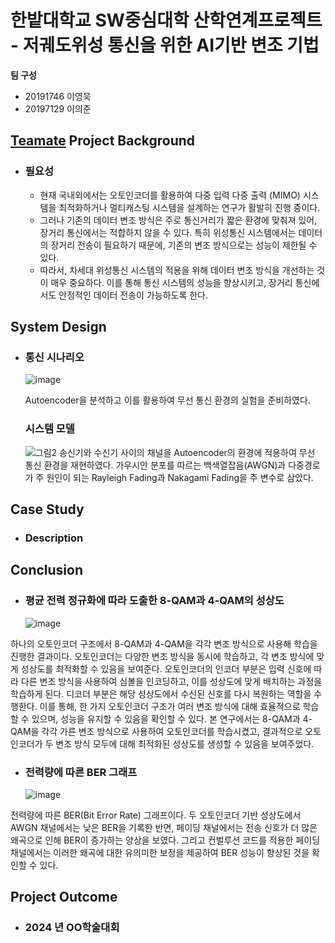 # 한밭대학교 SW중심대학 산학연계프로젝트 - 저궤도위성 통신을 위한 AI기반 변조 기법

**팀 구성**
- 20191746 이영묵
- 20197129 이의준

## <u>Teamate</u> Project Background
- ### 필요성
  - 현재 국내외에서는 오토인코더를 활용하여 다중 입력 다중 출력 (MIMO) 시스템을 최적화하거나 멀티캐스팅 시스템을 설계하는 연구가 활발히 진행 중이다.
  - 그러나 기존의 데이터 변조 방식은 주로 통신거리가 짧은 환경에 맞춰져 있어, 장거리 통신에서는 적합하지 않을 수 있다. 특히 위성통신 시스템에서는 데이터의 장거리 전송이 필요하기 때문에, 기존의 변조 방식으로는 성능이 제한될 수 있다.
  - 따라서, 차세대 위성통신 시스템의 적용을 위해 데이터 변조 방식을 개선하는 것이 매우 중요하다. 이를 통해 통신 시스템의 성능을 향상시키고, 장거리 통신에서도 안정적인 데이터 전송이 가능하도록 한다. 
  
## System Design
  - ### 통신 시나리오
    ![image](https://github.com/user-attachments/assets/129ea41c-d587-4dc2-8a9d-279a8669fe5b)

    Autoencoder을 분석하고 이를 활용하여 무선 통신 환경의 실험을 준비하였다.
    ### 시스템 모델
    ![그림2](https://github.com/user-attachments/assets/b2faf2a8-9231-4bc2-86ec-af8a70906294)
    송신기와 수신기 사이의 채널을 Autoencoder의 환경에 적용하여 무선 통신 환경을 재현하였다.
    가우시안 분포를 따르는 백색열잡음(AWGN)과 다중경로가 주 원인이 되는 Rayleigh Fading과 Nakagami Fading을 주 변수로 삼았다.
## Case Study
  - ### Description
  
  
## Conclusion
  - ### 평균 전력 정규화에 따라 도출한 8-QAM과 4-QAM의 성상도
      ![image](https://github.com/user-attachments/assets/9ba98b29-645e-4c81-8a28-120406f81997)

 
 하나의 오토인코더 구조에서 8-QAM과 4-QAM을 각각 변조 방식으로 사용해 학습을 진행한 결과이다. 오토인코더는 다양한 변조 방식을 동시에 학습하고, 각 변조 방식에 맞게 성상도를 최적화할 수 있음을 보여준다.
 오토인코더의 인코더 부분은 입력 신호에 따라 다른 변조 방식을 사용하여 심볼을 인코딩하고, 이를 성상도에 맞게 배치하는 과정을 학습하게 된다. 디코더 부분은 해당 성상도에서 수신된 신호를 다시 복원하는 역할을 수행한다. 
 이를 통해, 한 가지 오토인코더 구조가 여러 변조 방식에 대해 효율적으로 학습할 수 있으며, 성능을 유지할 수 있음을 확인할 수 있다.
 본 연구에서는 8-QAM과 4-QAM을 각각 가른 변조 방식으로 사용하여 오토인코더를 학습시켰고, 결과적으로 오토인코더가 두 변조 방식 모두에 대해 최적화된 성상도를 생성할 수 있음을 보여주었다.

  - ### 전력량에 따른 BER 그래프
      ![image](https://github.com/user-attachments/assets/a9f6f359-8fa7-494a-86a8-3fb2825b71d8)


전력량에 따른 BER(Bit Error Rate) 그래프이다. 두 오토인코더 기반 성상도에서 AWGN 채널에서는 낮은 BER을 기록한 반면, 페이딩 채널에서는 전송 신호가 더 많은 왜곡으로 인해 BER이 증가하는 양상을 보였다. 
그리고 컨벌루션 코드를 적용한 페이딩 채널에서는 이러한 왜곡에 대한 유의미한 보정을 제공하여  BER 성능이 향상된 것을 확인할 수 있다.
  
## Project Outcome
- ### 2024 년 OO학술대회 


